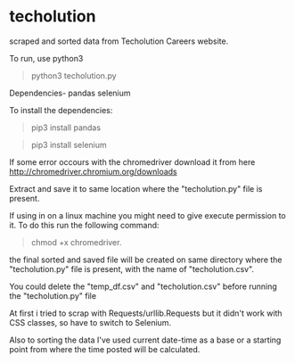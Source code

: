 # techolution
scraped and sorted data from Techolution Careers website.

To run, use python3

> python3 techolution.py

Dependencies-
pandas
selenium

To install the dependencies:

> pip3 install pandas

> pip3 install selenium

If some error occours with the chromedriver download it from here http://chromedriver.chromium.org/downloads

Extract and save it to same location where the "techolution.py" file is present.

If using in on a linux machine you might need to give execute permission to it. To do this run the following command:

> chmod +x chromedriver.

the final sorted and saved file will be created on same directory where the "techolution.py" file is present, with the name of "techolution.csv".

You could delete the "temp_df.csv" and "techolution.csv" before running the "techolution.py" file



At first i tried to scrap with Requests/urllib.Requests but it didn't work with CSS classes, so have to switch to Selenium.

Also to sorting the data I've used current date-time as a base or a starting point from where the time posted will be calculated.
